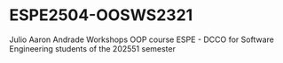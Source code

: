 # ESPE2504-OOSWS2321
Julio Aaron Andrade Workshops OOP course ESPE - DCCO for Software Engineering students of the 202551 semester

